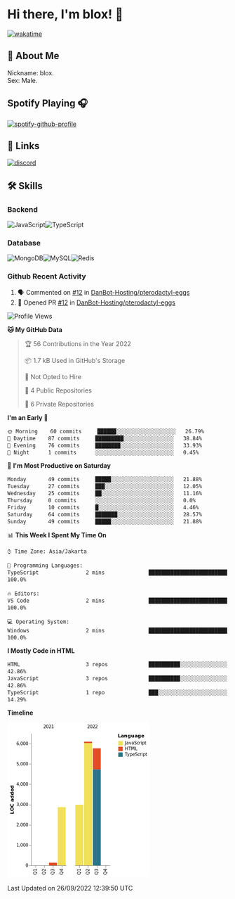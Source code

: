 # Hi there, I'm blox! 👋
[![wakatime](https://wakatime.com/badge/user/b2abe11d-3a19-4b51-8873-fb054f1233d9.svg)](https://wakatime.com/@b2abe11d-3a19-4b51-8873-fb054f1233d9)
## 🚀 About Me
Nickname: blox.\
Sex: Male.

## Spotify Playing 🎧
[![spotify-github-profile](https://spotify-github-profile.vercel.app/api/view?uid=f53py733i8iocgkvovugcos6d&cover_image=true&theme=novatorem&bar_color=53b14f&bar_color_cover=false)](https://github.com/kittinan/spotify-github-profile)

## 🔗 Links
[![discord](https://img.shields.io/static/v1?label=DISCORD&message=blox%238880&color=7289da&style=for-the-badge&logo=discord)](https://discord.com/users/748529326621982732)

## 🛠 Skills

### Backend
![JavaScript](https://img.shields.io/badge/JavaScript-323330?style=for-the-badge&logo=javascript&logoColor=F7DF1E)![TypeScript](https://img.shields.io/badge/TypeScript-007ACC?style=for-the-badge&logo=typescript&logoColor=white)

### Database
![MongoDB](https://img.shields.io/badge/MongoDB-4EA94B?style=for-the-badge&logo=mongodb&logoColor=white)![MySQL](https://img.shields.io/badge/MySQL-005C84?style=for-the-badge&logo=mysql&logoColor=white)![Redis](https://img.shields.io/badge/redis-%23DD0031.svg?&style=for-the-badge&logo=redis&logoColor=white)

### Github Recent Activity
<!--START_SECTION:activity-->
1. 🗣 Commented on [#12](https://github.com/DanBot-Hosting/pterodactyl-eggs/issues/12) in [DanBot-Hosting/pterodactyl-eggs](https://github.com/DanBot-Hosting/pterodactyl-eggs)
2. 💪 Opened PR [#12](https://github.com/DanBot-Hosting/pterodactyl-eggs/pull/12) in [DanBot-Hosting/pterodactyl-eggs](https://github.com/DanBot-Hosting/pterodactyl-eggs)
<!--END_SECTION:activity-->

<!--START_SECTION:waka-->
![Profile Views](http://img.shields.io/badge/Profile%20Views-2-blue)

**🐱 My GitHub Data** 

> 🏆 56 Contributions in the Year 2022
 > 
> 📦 1.7 kB Used in GitHub's Storage 
 > 
> 🚫 Not Opted to Hire
 > 
> 📜 4 Public Repositories 
 > 
> 🔑 6 Private Repositories  
 > 
**I'm an Early 🐤** 

```text
🌞 Morning    60 commits     ██████░░░░░░░░░░░░░░░░░░░   26.79% 
🌆 Daytime    87 commits     █████████░░░░░░░░░░░░░░░░   38.84% 
🌃 Evening    76 commits     ████████░░░░░░░░░░░░░░░░░   33.93% 
🌙 Night      1 commits      ░░░░░░░░░░░░░░░░░░░░░░░░░   0.45%

```
📅 **I'm Most Productive on Saturday** 

```text
Monday       49 commits     █████░░░░░░░░░░░░░░░░░░░░   21.88% 
Tuesday      27 commits     ███░░░░░░░░░░░░░░░░░░░░░░   12.05% 
Wednesday    25 commits     ██░░░░░░░░░░░░░░░░░░░░░░░   11.16% 
Thursday     0 commits      ░░░░░░░░░░░░░░░░░░░░░░░░░   0.0% 
Friday       10 commits     █░░░░░░░░░░░░░░░░░░░░░░░░   4.46% 
Saturday     64 commits     ███████░░░░░░░░░░░░░░░░░░   28.57% 
Sunday       49 commits     █████░░░░░░░░░░░░░░░░░░░░   21.88%

```


📊 **This Week I Spent My Time On** 

```text
⌚︎ Time Zone: Asia/Jakarta

💬 Programming Languages: 
TypeScript               2 mins              █████████████████████████   100.0%

🔥 Editors: 
VS Code                  2 mins              █████████████████████████   100.0%

💻 Operating System: 
Windows                  2 mins              █████████████████████████   100.0%

```

**I Mostly Code in HTML** 

```text
HTML                     3 repos             ██████████░░░░░░░░░░░░░░░   42.86% 
JavaScript               3 repos             ██████████░░░░░░░░░░░░░░░   42.86% 
TypeScript               1 repo              ███░░░░░░░░░░░░░░░░░░░░░░   14.29%

```


**Timeline**

![Chart not found](https://raw.githubusercontent.com/soudblox/soudblox/main/charts/bar_graph.png) 


 Last Updated on 26/09/2022 12:39:50 UTC
<!--END_SECTION:waka-->

<!--
**soudblox/soudblox** is a ✨ _special_ ✨ repository because its `README.md` (this file) appears on your GitHub profile.

Here are some ideas to get you started:

- 🔭 I’m currently working on ...
- 🌱 I’m currently learning ...
- 👯 I’m looking to collaborate on ...
- 🤔 I’m looking for help with ...
- 💬 Ask me about ...
- 📫 How to reach me: ...
- 😄 Pronouns: ...
- ⚡ Fun fact: ...
-->
